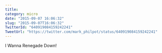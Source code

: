 ```yaml
---
title: 
category: micro
date: "2015-09-07 16:06:32"
slug: "2015-09-07T16:06:32"
TwitterId: "640919084159242241"
TweetUrl: "https://twitter.com/mark_philpot/status/640919084159242241"
---
```


I Wanna Renegade Down!
